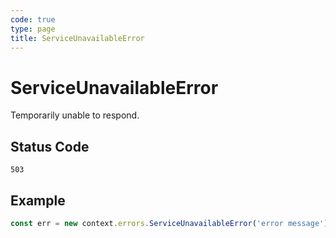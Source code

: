 ```yaml
---
code: true
type: page
title: ServiceUnavailableError
---
```


# ServiceUnavailableError



Temporarily unable to respond.

## Status Code

`503`

## Example

```js
const err = new context.errors.ServiceUnavailableError('error message');
```
